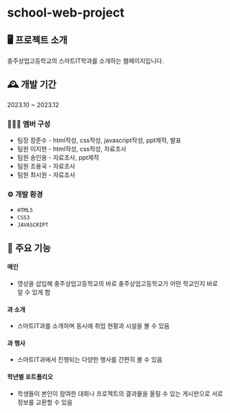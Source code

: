 # school-web-project

## 🖥 프로젝트 소개
충주상업고등학교의 스마트IT학과를 소개하는 웹페이지입니다.

## 🕰 개발 기간
2023.10 ~ 2023.12

### 🧑‍🤝‍🧑 멤버 구성
 - 팀장 장준수 - html작성, css작성, javascript작성, ppt제작, 발표
 - 팀원 이지현 - html작성, css작성, 자료조사
 - 팀원 송인용 - 자료조사, ppt제작
 - 팀원 조용국 - 자료조사
 - 팀원 최시원 - 자료조사

### ⚙ 개발 환경
 - `HTML5`
 - `CSS3`
 - `JAVASCRIPT`

## 📌 주요 기능
#### 메인
 - 영상을 삽입해 충주상업고등학교의 바로 충주상업고등학교가 어떤 학교인지 바로 알 수 있게 함
#### 과 소개
 - 스마트IT과를 소개하며 동시에 취업 현황과 시설을 볼 수 있음
#### 과 행사
 - 스마트IT과에서 진행되는 다양한 행사를 간편히 볼 수 있음
#### 학년별 포트폴리오
 - 학생들이 본인이 참여한 대회나 프로젝트의 결과물을 올릴 수 있는 게시판으로 서로 정보를 교환할 수 있음
